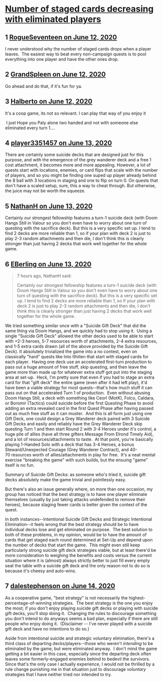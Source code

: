 # [Number of staged cards decreasing with eliminated players](https://community.fantasyflightgames.com/topic/309099-number-of-staged-cards-decreasing-with-eliminated-players/)

## 1 [RogueSeventeen on June 12, 2020](https://community.fantasyflightgames.com/topic/309099-number-of-staged-cards-decreasing-with-eliminated-players/?do=findComment&comment=3950989)

I never understood why the number of staged cards drops when a player leaves.  The easiest way to beat every non-campaign quests is to pool everything into one player and have the other ones drop.

## 2 [GrandSpleen on June 12, 2020](https://community.fantasyflightgames.com/topic/309099-number-of-staged-cards-decreasing-with-eliminated-players/?do=findComment&comment=3951009)

Go ahead and do that, if it's fun for ya.

## 3 [Halberto on June 12, 2020](https://community.fantasyflightgames.com/topic/309099-number-of-staged-cards-decreasing-with-eliminated-players/?do=findComment&comment=3951036)

It's a coop game, its not so relevant. I can play that way of you enjoy it

 I just Hope you Paly alone two handed and not with someone else eliminated every turn 1....

## 4 [player3351457 on June 13, 2020](https://community.fantasyflightgames.com/topic/309099-number-of-staged-cards-decreasing-with-eliminated-players/?do=findComment&comment=3951125)

There are certainly some suicide decks that are designed just for this purpose, and with the emergence of the grey wanderer deck and a free 1 cost attachment, it becomes more and more appealing. However, a lot of quests start with locations, enemies, or card flips that scale with the number of players, and so you might be finding one suped up player already behind the 8 ball with 3 locations in staging and one to flip on turn 0. On quests that don't have a scaled setup, sure, this a way to cheat through. But otherwise, the juice may not be worth the squeeze.

## 5 [NathanH on June 13, 2020](https://community.fantasyflightgames.com/topic/309099-number-of-staged-cards-decreasing-with-eliminated-players/?do=findComment&comment=3951221)

Certainly our strongest fellowship features a turn-1 suicide deck (with Doom Hangs Still in Valour so you don't even have to worry about one turn of questing with the sacrifice deck). But this is a very specific set up. I tend to find 2 decks are more reliable than 1, so if your plan with deck 2 is just to play 2-3 random attachments and then die, I don't think this is clearly stronger than just having 2 decks that work well together for the whole game.

## 6 [EBerling on June 13, 2020](https://community.fantasyflightgames.com/topic/309099-number-of-staged-cards-decreasing-with-eliminated-players/?do=findComment&comment=3951330)

> 7 hours ago, NathanH said:
> 
> Certainly our strongest fellowship features a turn-1 suicide deck (with Doom Hangs Still in Valour so you don't even have to worry about one turn of questing with the sacrifice deck). But this is a very specific set up. I tend to find 2 decks are more reliable than 1, so if your plan with deck 2 is just to play 2-3 random attachments and then die, I don't think this is clearly stronger than just having 2 decks that work well together for the whole game.


We tried something similar once with a "Suicide Gift Deck" that did the same thing via Doom Hangs, and we quickly had to stop using it.  Using a single "Suicide Gift Deck" allowed the other decks used to be able to start with +2-3 heroes, 5-7 resources worth of attachments, 2-4 extra resources, and 1-5 extra cards drawn (all of the above provided by the Suicide Gift Deck). It absolutely trivialized the game into a no contest, even on classically "hard" quests like Into Ithilien that start with staged cards for each player.  Having one deck use an accelerated first-turn production to pass out a huge amount of free stuff, skip questing, and then leave the game more than made up for whatever extra stuff got put into the staging area at set-up.  Heck, I'm pretty sure that even if you had to stage an extra card for that "gift deck" the entire game (even after it had left play), it'd have been a viable strategy for most quests--that's how much stuff it can pass out on that accelerated Turn 1 of production.  Even without abusing Doom Hangs Still, a deck with something like Ceorl (MotK), Folco, Caldara, or Boromir (Tactics) could suicide before the first Questing Phase to avoid adding an extra revealed card in the first Quest Phase after having passed out as much free stuff as it can muster.  And this is all form just using one Gift Deck, one could design a Grey Wanderer deck paired with 3 Suicide Gift Decks and easily and reliably have the Grey Wanderer Deck skip questing Turn 1 and then start Round 2 with 3-4 Heroes under it's control, a huge pile of allies (have all three gifters Message From Elrond Timely Aid), and a lot of resources/attachments to taste.  At that point, you're basically playing 1-Handed Solo with a deck that has 3-4 Heroes, a bonus Steward/Unexpected Courage (Grey Wanderer Contract), and 40-70 resources worth of allies/attachments in play for free.  It's a neat mental exercise "breaking the game" with such builds, but the ensuing "game" itself is no fun.

Summary of Suicide Gift Decks: as someone who's tried it, suicide gift decks absolutely make the game trivial and pointlessly easy.


But there's also an issue generally where, on more than one occasion, my group has noticed that the best strategy is to have one player eliminate themselves (usually by just taking attacks undefended to remove their heroes), because staging fewer cards is better given the context of the quest.



In both instances--Intentional Suicide Gift Decks and Strategic Intentional Elimination--it feels wrong that the best strategy should be to have individual decks lose and get eliminated on purpose.  The best solution to both of these problems, in my opinion, would be to have the amount of cards that get staged each round determined at Set-Up and depend upon the number of decks that start the game.  This might even still keep particularly strong suicide gift deck strategies viable, but at least there'd be more consideration to weighing the benefits and costs versus the current situation where it is (almost) always strictly better to just fill every empty seat the table with a suicide gift deck and the only reason not to do so is because it's cheesy and auto-wins.

## 7 [dalestephenson on June 14, 2020](https://community.fantasyflightgames.com/topic/309099-number-of-staged-cards-decreasing-with-eliminated-players/?do=findComment&comment=3951457)

As a cooperative game, "best strategy" is not necessarily the highest-percentage-of-winning strategies.  The best strategy is the one you enjoy the most; if you don't enjoy playing suicide gift decks or playing with suicide gift decks, you'll stop doing it.  Changing the rules to discourage something you don't intend to do anyways seems a bad plan, especially if there are still people who enjoy doing it.  (Disclaimer -- I've never played with a suicide gift deck and have no intentions to do so.)

Aside from intentional suicide and strategic voluntary elimination, there's a third class of departing decks/players--those who weren't *intending* to be eliminated by the game, but were eliminated anyway.  I don't mind the game getting a bit easier in this case, especially since the departing deck often leaves some formerly-engaged enemies behind to bedevil the survivors.  Since that's the only case I actually experience, I would not be thrilled by a rule change punishing me in that situation just to discourage *voluntary* strategies that I have neither tried nor intended to try.

